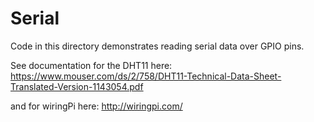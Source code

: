 # Serial

Code in this directory demonstrates reading serial data over GPIO pins.

See documentation for the DHT11 here:
https://www.mouser.com/ds/2/758/DHT11-Technical-Data-Sheet-Translated-Version-1143054.pdf

and for wiringPi here:
http://wiringpi.com/
